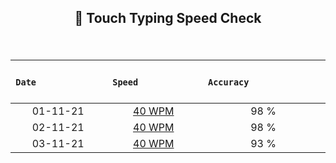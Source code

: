 ## <p align ="center"> 💢 Touch Typing Speed Check </p> 

</br>



| &nbsp; &nbsp;&nbsp; &nbsp; &nbsp; &nbsp; &nbsp; &nbsp; &nbsp; &nbsp; &nbsp; &nbsp; &nbsp; &nbsp; **`Date`** &nbsp; &nbsp;&nbsp; &nbsp; &nbsp; &nbsp; &nbsp; &nbsp; &nbsp; &nbsp; &nbsp;&nbsp; &nbsp; &nbsp; | &nbsp; &nbsp; &nbsp; &nbsp; &nbsp; &nbsp; &nbsp; &nbsp; &nbsp; &nbsp; &nbsp; &nbsp; **`Speed`** &nbsp; &nbsp; &nbsp; &nbsp; &nbsp; &nbsp; &nbsp;&nbsp; &nbsp; &nbsp; &nbsp; &nbsp; &nbsp;|&nbsp; &nbsp; &nbsp; &nbsp; &nbsp;&nbsp; &nbsp; &nbsp; &nbsp; &nbsp; &nbsp; &nbsp; &nbsp;&nbsp; &nbsp; &nbsp; **`Accuracy`** &nbsp; &nbsp;&nbsp; &nbsp; &nbsp; &nbsp; &nbsp; &nbsp; &nbsp; &nbsp;&nbsp; &nbsp; &nbsp; &nbsp; &nbsp; &nbsp;  |
|:-----------:|:-----------:|:-----------:|
| 01-11-21 | [40 WPM](https://github.com/cleanhand/phase-1-Chayan-11/blob/main/Typing%20Speed%20Test%20Challenge/Screenshots/November/01-11-21.md) | 98 % |
| 02-11-21 | [40 WPM](https://github.com/cleanhand/phase-1-Chayan-11/blob/main/Typing%20Speed%20Test%20Challenge/Screenshots/November/02-11-21.md) | 98 % |
| 03-11-21 | [40 WPM](https://github.com/cleanhand/phase-1-Chayan-11/blob/main/Typing%20Speed%20Test%20Challenge/Screenshots/November/03-11-21.md) | 93 % |
